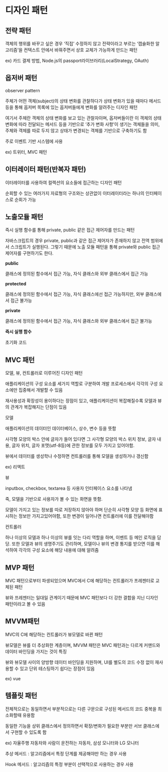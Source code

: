 # 디자인 패턴

## 전략 패턴

객체의 행위를 바꾸고 싶은 경우 ‘직접’ 수정하지 않고 전략이라고 부르는 ‘캡슐화한 알고리즘’을 컨텍스트 안에서 바꿔주면서 상호 교체가 가능하게 만드는 패턴

ex) 카드 결제 방법, Node.js의 passport라이브러리(LocalStrategy, OAuth)

## 옵저버 패턴

observer pattern

주체가 어떤 객체(subject)의 상태 변화를 관찰하다가 상태 변화가 있을 때마다 메서드 등을 통해 옵저버 목록에 있는 옵저버들에게 변화를 알려주는 디자인 패턴

여기서 주체란 객체의 상태 변화를 보고 있는 관찰자이며, 옵저버들이란 이 객체의 상태 변화에 따라 전달되는 메서드 등을 기반으로 ‘추가 변화 사항’이 생기는 객체들을 의미, 주체와 객체를 따로 두지 않고 상태가 변경되는 객체를 기반으로 구축하기도 함

주로 이벤트 기반 시스템에 사용

ex) 트위터, MVC 패턴

## 이터레이터 패턴(반복자 패턴)

이터레이터를 사용하여 컬렉션의 요소들에 접근하는 디자인 패턴

순회할 수 있는 여러가지 자료형의 구조와는 상관없이 이터레이터라는 하나의 인터페이스로 순회가 가능

## 노출모듈 패턴

즉시 실행 함수를 통해 private, public 같은 접근 제어자를 만드는 패턴

자바스크립트의 경우 private, public과 같은 접근 제어자가 존재하지 않고 전역 범위에서 스크립트가 실행된다. 그렇기 때문에 노출 모듈 패턴을 통해 private와 public 접근 제어자를 구현하기도 한다.

**public**

클래스에 정의된 함수에서 접근 가능, 자식 클래스와 외부 클래스에서 접근 가능

**protected**

클래스에 정의된 함수에서 접근 가능, 자식 클래스에선 접근 가능하지만, 외부 클래스에서 접근 불가능

**private**

클래스에 정의된 함수에서 접근 가능, 자식 클래스와 외부 클래스에서 접근 불가능

**즉시 실행 함수**

초기화 코드

## MVC 패턴

모델, 뷰, 컨트롤러로 이루어진 디자인 패턴

애플리케이션의 구성 요소를 세가지 역할로 구분하여 개발 프로세스에서 각각의 구성 요소에만 집중해서 개발할 수 있음

재사용성과 확장성이 용이하다는 장점이 있고, 애플리케이션이 복잡해질수록 모델과 뷰의 관계가 복잡해지는 단점이 있음

모델

애플리케이션의 데이터인 데이터베이스, 상수, 변수 등을 뜻함

사각형 모양의 박스 안에 글자가 들어 있다면 그 사각형 모양의 박스 위치 정보, 글자 내용, 글자 위치, 글자 포맷(utf-8등)에 관한 정보를 모두 가지고 있어야함.

뷰에서 데이터를 생성학나 수정하면 컨트롤러를 통해 모델을 생성하거나 갱신함

ex) 리액트

뷰

inputbox, checkbox, textarea 등 사용자 인터페이스 요소를 나타냄

죽, 모델을 기반으로 사용자가 볼 수 있는 화면을 뜻함.

모델이 가지고 있는 정보를 따로 저장하지 않아야 하며 단순히 사각형 모양 등 화면에 표시하는 정보만 가지고있어야함, 또한 변경이 일어나면 컨트롤러에 이를 전달해야함

컨트롤러

하나 이상의 모델과 하나 이상의 뷰를 잇는 다리 역할을 하며, 이벤트 등 메인 로직을 담당. 또한 모델과 뷰의 생명주기도 관리하며, 모델이나 뷰의 변경 통지를 받으면 이를 해석하여 각각의 구성 요소에 해당 내용에 대해 알려줌

## MVP 패턴

MVC 패턴으로부터 파생되었으며 MVC에서 C에 해당하는 컨트롤러가 프레젠터로 교체된 패턴

뷰와 프레젠터는 일대일 관계이기 때문에 MVC 패턴보다 더 강한 결합을 지닌 디자인 패턴이라고 볼 수 있음

## MVVM패턴

MVC의 C에 해당하는 컨트롤러가 뷰모델로 바뀐 패턴

뷰모델은 뷰를 더 추상화한 계층이며, MVVM 패턴은 MVC 패턴과는 다르게 커맨드와 데이터 바인딩을 가지는 것이 특징

뷰와 뷰모델 사이의 양방향 데이터 바인딩을 지원하며, UI를 별도의 코드 수정 없이 재사용할 수 있고 단위 테스팅하기 쉽다는 장점이 있음

ex) vue

## 템플릿 패턴

전체적으로는 동일하면서 부분적으로는 다른 구문으로 구성된 메서드의 코드 중복을 최소화할때 유용함

동일한 기능을 상위 클래스에서 정의하면서 확장/변화가 필요한 부분만 서브 클래스에서 구현할 수 있도록 함

ex) 자율주행 자동차와 사람이 운전하는 자동차, 삼성 모니터와 LG 모니터

추상 메서드 : 알고리즘에서 특정 단계를 제공해야만 하는 경우 사용

Hook 메서드 : 알고리즘의 특정 부분이 선택적으로 사용하는 경우 사용
